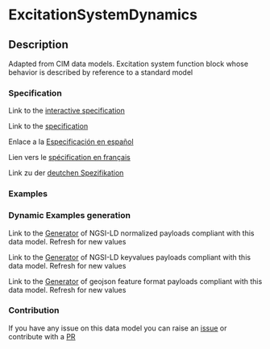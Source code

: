 # ExcitationSystemDynamics

## Description 

Adapted from CIM data models. Excitation system function block whose behavior is described by reference to a standard model
### Specification

Link to the [interactive specification](https://swagger.lab.fiware.org/?url=https://smart-data-models.github.io/dataModel.EnergyCIM/ExcitationSystemDynamics/swagger.yaml)

Link to the [specification](https://smart-data-models.github.io/dataModel.EnergyCIM/ExcitationSystemDynamics/doc/spec.md)

Enlace a la [Especificación en español](https://smart-data-models.github.io/dataModel.EnergyCIM/ExcitationSystemDynamics/doc/spec_ES.md)

Lien vers le [spécification en français](https://smart-data-models.github.io/dataModel.EnergyCIM/ExcitationSystemDynamics/doc/spec_FR.md)

Link zu der [deutchen Spezifikation](https://smart-data-models.github.io/dataModel.EnergyCIM/ExcitationSystemDynamics/doc/spec_DE.md)
### Examples
### Dynamic Examples generation

Link to the [Generator](https://smartdatamodels.org/extra/ngsi-ld_generator_v0.92.php?schemaUrl=https://raw.githubusercontent.com/smart-data-models/dataModel.EnergyCIM/master/ExcitationSystemDynamics/schema.json&email=info@smartdatamodels.org) of NGSI-LD normalized payloads compliant with this data model. Refresh for new values

Link to the [Generator](https://smartdatamodels.org/extra/ngsi-ld_generator_keyvalues_v0.92.php?schemaUrl=https://raw.githubusercontent.com/smart-data-models/dataModel.EnergyCIM/master/ExcitationSystemDynamics/schema.json&email=info@smartdatamodels.org) of NGSI-LD keyvalues payloads compliant with this data model. Refresh for new values

Link to the [Generator](https://smartdatamodels.org/extra/geojson_features_generator_v1.0.php?schemaUrl=https://raw.githubusercontent.com/smart-data-models/dataModel.EnergyCIM/master/ExcitationSystemDynamics/schema.json&email=info@smartdatamodels.org) of geojson feature format payloads compliant with this data model. Refresh for new values
### Contribution

 If you have any issue on this data model you can raise an [issue](https://github.com/smart-data-models/dataModel.EnergyCIM/issues)  or contribute with a [PR](https://github.com/smart-data-models/dataModel.EnergyCIM/pulls)